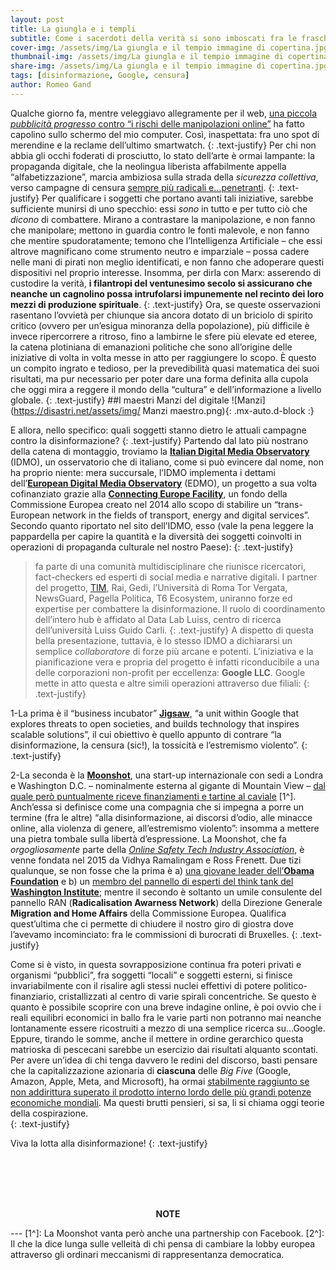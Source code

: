 ```yaml
---
layout: post
title: La giungla e i templi
subtitle: Come i sacerdoti della verità si sono imboscati fra le frasche
cover-img: /assets/img/La giungla e il tempio immagine di copertina.jpg
thumbnail-img: /assets/img/La giungla e il tempio immagine di copertina.jpg	
share-img: /assets/img/La giungla e il tempio immagine di copertina.jpg
tags: [disinformazione, Google, censura]
author: Romeo Gand
---
```

Qualche giorno fa, mentre veleggiavo allegramente per il web, [una piccola *pubblicità progresso* contro “i rischi delle manipolazioni online”](https://www.youtube.com/watch?v=Sr3XzVEXF3M&ab_channel=IDMO) ha fatto capolino sullo schermo del mio computer. Così, inaspettata: fra uno spot di merendine e la reclame dell’ultimo smartwatch.
{: .text-justify} 
Per chi non abbia gli occhi foderati di prosciutto, lo stato dell’arte è ormai lampante: la propaganda digitale, che la neolingua liberista affabilmente appella “alfabetizzazione”, marcia ambiziosa sulla strada della *sicurezza collettiva*, verso campagne di censura [sempre più radicali e…penetranti](https://www.sanitainformazione.it/sanita-internazionale/disinformazione-google-prebunking/). 
{: .text-justify} 
Per qualificare i soggetti che portano avanti tali iniziative, sarebbe sufficiente munirsi di uno specchio: essi *sono* in tutto e per tutto ciò che *dicono* di combattere. Mirano a contrastare la manipolazione, e non fanno che manipolare; mettono in guardia contro le fonti malevole, e non fanno che mentire spudoratamente; temono che l’Intelligenza Artificiale – che essi altrove magnificano come strumento neutro e imparziale – possa cadere nelle mani di pirati non meglio identificati, e non fanno che adoperare questi dispositivi nel proprio interesse. Insomma, per dirla con Marx: asserendo di custodire la verità, **i filantropi del ventunesimo secolo si assicurano che neanche un cagnolino possa intrufolarsi impunemente nel recinto dei loro mezzi di produzione spirituale**. 
{: .text-justify} 
Ora, se queste osservazioni rasentano l’ovvietà per chiunque sia ancora dotato di un briciolo di spirito critico (ovvero per un’esigua minoranza della popolazione), più difficile è invece ripercorrere a ritroso, fino a lambirne le sfere più elevate ed eteree, la catena plotiniana di emanazioni politiche che sono all’origine delle iniziative di volta in volta messe in atto per raggiungere lo scopo. È questo un compito ingrato e tedioso, per la prevedibilità quasi matematica dei suoi risultati, ma pur necessario per poter dare una forma definita alla cupola che oggi mira a reggere il mondo della “cultura” e dell’informazione a livello globale.
{: .text-justify} 
##I maestri Manzi del digitale
![Manzi](https://disastri.net/assets/img/ Manzi maestro.png){: .mx-auto.d-block :}
&nbsp;<br>

E allora, nello specifico: quali soggetti stanno dietro le attuali campagne contro la disinformazione?
{: .text-justify} 
Partendo dal lato più nostrano della catena di montaggio, troviamo la [**Italian Digital Media Observatory**](https://www.idmo.it/) (IDMO), un osservatorio che di italiano, come si può evincere dal nome, non ha proprio niente: mera succursale, l’IDMO implementa i dettami dell’[**European Digital Media Observatory**](https://edmo.eu/) (EDMO), un progetto a sua volta cofinanziato grazie alla [**Connecting Europe Facility**](https://commission.europa.eu/funding-tenders/find-funding/eu-funding-programmes/connecting-europe-facility_en), un fondo della Commissione Europea creato nel 2014 allo scopo di stabilire un “trans-European network in the fields of transport, energy and digital services”. Secondo quanto riportato nel sito dell’IDMO, esso (vale la pena leggere la pappardella per capire la quantità e la diversità dei soggetti coinvolti in operazioni di propaganda culturale nel nostro Paese):
{: .text-justify} 
>fa parte di una comunità multidisciplinare che riunisce ricercatori, fact-checkers ed esperti di social media e narrative digitali. I partner del progetto, [TIM](https://www.raiplay.it/video/2023/06/Digital-World-vs-Fake-News-Appuntamento-con-i-digital-media-TIM-per-IDMO-fcc1c579-fcc2-4650-bd93-05a01624659f.html), Rai, Gedi, l’Università di Roma Tor Vergata, NewsGuard, Pagella Politica, T6 Ecosystem, uniranno forze ed expertise per combattere la disinformazione. Il ruolo di coordinamento dell’intero hub è affidato al Data Lab Luiss, centro di ricerca dell’università Luiss Guido Carli. 
{: .text-justify} 
A dispetto di questa bella presentazione, tuttavia, è lo stesso IDMO a dichiararsi un semplice *collaboratore* di forze più arcane e potenti. L’iniziativa e la pianificazione vera e propria del progetto è infatti riconducibile a una delle corporazioni non-profit per eccellenza: **Google LLC**. Google mette in atto questa e altre simili operazioni attraverso due filiali:
{: .text-justify} 

1-La prima è il “business incubator” [**Jigsaw**](https://jigsaw.google.com/), “a unit within Google that explores threats to open societies, and builds technology that inspires scalable solutions”, il cui obiettivo è quello appunto di contrare “la disinformazione, la censura (sic!), la tossicità e l’estremismo violento”. 
{: .text-justify} 

2-La seconda è la [**Moonshot**](https://moonshotteam.com), una start-up internazionale con sedi a Londra e Washington D.C. – nominalmente esterna al gigante di Mountain View – [dal quale però puntualmente riceve finanziamenti e tartine al caviale](https://www.nbcnews.com/tech/security/google-backed-startup-uses-internet-ads-counter-online-extremism-n860961) [1^]. Anch’essa si definisce come una compagnia che si impegna a porre un termine (fra le altre) “alla disinformazione, ai discorsi d’odio, alle minacce online, alla violenza di genere, all’estremismo violento”: insomma a mettere una pietra tombale sulla libertà d’espressione. La Moonshot, che fa *orgogliosamente* parte della [*Online Safety Tech Industry Association*](https://ostia.org.uk/), è venne fondata nel 2015 da Vidhya Ramalingam e Ross Frenett. Due tizi qualunque, se non fosse che la prima è a) [una giovane leader dell’**Obama Foundation**](https://www.obama.org/programs/leaders/europe/2020/vidhya-ramalingam/) e b) un [membro del pannello di esperti del think tank del **Washington Institute**](https://www.washingtoninstitute.org/experts/vidhya-ramalingam); mentre il secondo è soltanto un umile consulente del pannello RAN (**Radicalisation Awarness Network**) della Direzione Generale **Migration and Home Affairs** della Commissione Europea. Qualifica quest’ultima che ci permette di chiudere il nostro giro di giostra dove l’avevamo incominciato: fra le commissioni di burocrati di Bruxelles. 
{: .text-justify} 


Come si è visto, in questa sovrapposizione continua fra poteri privati e organismi “pubblici”, fra soggetti “locali” e soggetti esterni, si finisce invariabilmente con il risalire agli stessi nuclei effettivi di potere politico-finanziario, cristallizzati al centro di varie spirali concentriche. Se questo è quanto è possibile scoprire con una breve indagine online, è poi ovvio che i reali equilibri economici in ballo fra le varie parti non potranno mai neanche lontanamente essere ricostruiti a mezzo di una semplice ricerca su…Google. Eppure, tirando le somme, anche il mettere in ordine gerarchico questa matrioska di pescecani sarebbe un esercizio dai risultati alquanto scontati. Per avere un’idea di chi tenga davvero le redini del discorso, basti pensare che la capitalizzazione azionaria di **ciascuna** delle *Big Five* (Google, Amazon, Apple, Meta, and Microsoft), ha ormai [stabilmente raggiunto se non addirittura superato il prodotto interno lordo delle più grandi potenze economiche mondiali](https://www.visualcapitalist.com/the-tech-giants-worth-compared-economies-countries/). Ma questi brutti pensieri, si sa, li si chiama oggi teorie della cospirazione.  
{: .text-justify} 

Viva la lotta alla disinformazione!
{: .text-justify} 

&nbsp;<br>
&nbsp;<br>
&nbsp;<br>
&nbsp;<br>

<p style="text-align: center;"><b>NOTE</b></p>
---
[1^]: La Moonshot vanta però anche una partnership con Facebook.
[2^]: Il che la dice lunga sulle velleità di chi pensa di cambiare la lobby europea attraverso gli ordinari meccanismi di rappresentanza democratica. 
